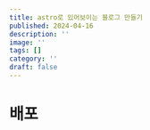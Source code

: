 ```yaml
---
title: astro로 있어보이는 블로그 만들기
published: 2024-04-16
description: ''
image: ''
tags: []
category: ''
draft: false 
---
```


# 배포


